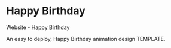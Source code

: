 # Happy Birthday

Website - [Happy Birthday](https://b-paty.github.io/rahel.github.io/)

An easy to deploy, Happy Birthday animation design TEMPLATE.
